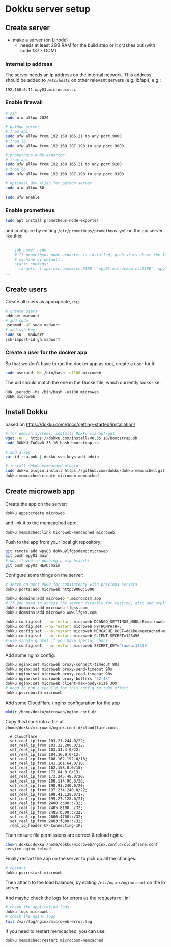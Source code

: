 # Dokku server setup

## Create server

* make a server (on Linode)
  * needs at least 2GB RAM for the build step or it crashes out (with code 137 - OOM)

### Internal ip address

The server needs an ip address on the internal network. This address should be added to `/etc/hosts` on other relevant servers (e.g. lb/api), e.g.:

```
192.168.0.11 wpy03.microcosm.cc
```

### Enable firewall

```bash
# ssh
sudo ufw allow 2020

# python server
# from api
sudo ufw allow from 192.168.165.21 to any port 9000
# from lb
sudo ufw allow from 192.168.207.198 to any port 9000

# prometheus-node-exporter
# from api
sudo ufw allow from 192.168.165.21 to any port 9100
# from lb
sudo ufw allow from 192.168.207.198 to any port 9100

# optional dev alias for python server
sudo ufw allow 80

sudo ufw enable
```

### Enable prometheus

```bash
sudo apt install prometheus-node-exporter
```

and configure by editing `/etc/prometheus/prometheus.yml` on the api server like this:

```yaml
...
  - job_name: node
    # If prometheus-node-exporter is installed, grab stats about the local
    # machine by default.
    static_configs:
    - targets: ['api.microcosm.cc:9100','wpy01.microcosm.cc:9100','wpy02.microcosm.cc:9100','wpy03.microcosm.cc:9100']
...
```


## Create users

Create all users as appropriate, e.g.

```bash
# create users
adduser madwort
# add sudo
usermod -aG sudo madwort
# add ssh key
sudo su - madwort
ssh-import-id gh:madwort
```

### Create a user for the docker app

So that we don't have to run the docker app as root, create a user for it:

```bash
sudo useradd -Ms /bin/bash -u1100 microweb
```

The uid should match the one in the Dockerfile, which currently looks like:

```
RUN useradd -Ms /bin/bash -u1100 microweb
USER microweb
```

## Install Dokku

based on https://dokku.com/docs/getting-started/installation/

```bash
# for debian systems, installs Dokku via apt-get
wget -NP . https://dokku.com/install/v0.35.16/bootstrap.sh
sudo DOKKU_TAG=v0.35.16 bash bootstrap.sh

# add a key
cat id_rsa.pub | dokku ssh-keys:add admin

# install dokku-memcached plugin
sudo dokku plugin:install https://github.com/dokku/dokku-memcached.git --name memcached
dokku memcached:create microweb-memcached
```

## Create microweb app

Create the app on the server:

```bash
dokku apps:create microweb
```

and link it to the memcached app:

```bash
dokku memcached:link microweb-memcached microweb
```

Push to the app from your local git repository:

```bash
git remote add wpy03 dokku@lfgssdemo:microweb
git push wpy03 main
# nb. if you're pushing a wip branch!
git push wpy03 HEAD:main
```

Configure some things on the server:

```bash
# serve on port 9000 for consistency with previous servers
dokku ports:add microweb http:9000:5000

dokku domains:add microweb *.microcosm.app
# if you need to access the server directly for testing, also add explicit lfgss domains
dokku domains:add microweb lfgss.com
dokku domains:add microweb www.lfgss.com

dokku config:set --no-restart microweb DJANGO_SETTINGS_MODULE=microweb.settings
dokku config:set --no-restart microweb PYTHONPATH=.
dokku config:set --no-restart microweb MEMCACHE_HOST=dokku-memcached-microweb-memcached
dokku config:set --no-restart microweb CLIENT_SECRET=123456
# use single quotes if you have special chars!
dokku config:set --no-restart microweb SECRET_KEY='!aoeui12345'
```

Add some nginx config:

```bash
dokku nginx:set microweb proxy-connect-timeout 90s
dokku nginx:set microweb proxy-send-timeout 90s
dokku nginx:set microweb proxy-read-timeout 90s
dokku nginx:set microweb proxy-buffers "32 4k"
dokku nginx:set microweb client-max-body-size 30m
# need to run a rebuild for this config to take effect
dokku ps:rebuild microweb
```

Add some CloudFlare / nginx configuration for the app

```bash
mkdir /home/dokku/microweb/nginx.conf.d/
```

Copy this block into a file at `/home/dokku/microweb/nginx.conf.d/cloudflare.conf`:

```
  # Cloudflare
  set_real_ip_from 103.21.244.0/22;
  set_real_ip_from 103.22.200.0/22;
  set_real_ip_from 103.31.4.0/22;
  set_real_ip_from 104.16.0.0/12;
  set_real_ip_from 108.162.192.0/18;
  set_real_ip_from 141.101.64.0/18;
  set_real_ip_from 162.158.0.0/15;
  set_real_ip_from 172.64.0.0/13;
  set_real_ip_from 173.245.48.0/20;
  set_real_ip_from 188.114.96.0/20;
  set_real_ip_from 190.93.240.0/20;
  set_real_ip_from 197.234.240.0/22;
  set_real_ip_from 198.41.128.0/17;
  set_real_ip_from 199.27.128.0/21;
  set_real_ip_from 2400:cb00::/32;
  set_real_ip_from 2405:8100::/32;
  set_real_ip_from 2405:b500::/32;
  set_real_ip_from 2606:4700::/32;
  set_real_ip_from 2803:f800::/32;
  real_ip_header CF-Connecting-IP;
```

Then ensure file permissions are correct & reload nginx.

```bash
chown dokku:dokku /home/dokku/microweb/nginx.conf.d/cloudflare.conf
service nginx reload
```

Finally restart the app on the server to pick up all the changes:

```bash
# restart
dokku ps:restart microweb
```

Then attach to the load balancer, by editing `/etc/nginx/nginx.conf` on the lb server.

And maybe check the logs for errors as the requests roll in!

```bash
# check the application logs
dokku logs microweb
# check the nginx logs
tail /var/log/nginx/microweb-error.log
```

If you need to restart memcached, you can use:

```bash
dokku memcached:restart microcosm-memcached
```
